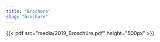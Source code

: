 ```yaml
---
title: "Brochure"
slug: "brochure"
---
```


{{< pdf src="media/2019_Broschüre.pdf" height="500px" >}}
